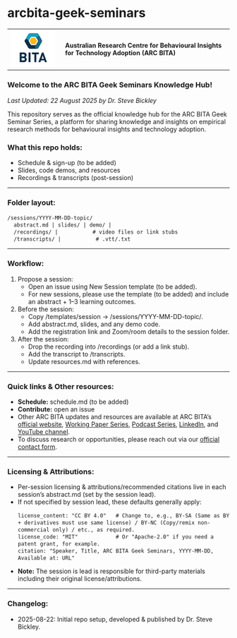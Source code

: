 # arcbita-geek-seminars

<table>
  <tr>
    <td width="110">
      <a href="https://arcbita.org/">
        <img src="./arcbita.png" alt="ARC BITA logo" width="100">
      </a>
    </td>
    <td>
      <strong>Australian Research Centre for Behavioural Insights for Technology Adoption (ARC BITA)</strong>
    </td>
  </tr>
</table>

### Welcome to the ARC BITA Geek Seminars Knowledge Hub!
_Last Updated: 22 August 2025 by Dr. Steve Bickley_

This repository serves as the official knowledge hub for the ARC BITA Geek Seminar Series, a platform for sharing knowledge and insights on empirical research methods for behavioural insights and technology adoption.

### What this repo holds:
* Schedule & sign-up (to be added)
* Slides, code demos, and resources
* Recordings & transcripts (post-session)

---

### Folder layout:
```
/sessions/YYYY-MM-DD-topic/
  abstract.md | slides/ | demo/ |
  /recordings/ |           # video files or link stubs
  /transcripts/ |           # .vtt/.txt
```

---

### Workflow:
1. Propose a session:
    * Open an issue using New Session template (to be added).
    * For new sessions, please use the template (to be added) and include an abstract + 1–3 learning outcomes.
2. Before the session:
    * Copy /templates/session → /sessions/YYYY-MM-DD-topic/.
    * Add abstract.md, slides, and any demo code.
    * Add the registration link and Zoom/room details to the session folder.
3. After the session:
    * Drop the recording into /recordings (or add a link stub).
    * Add the transcript to /transcripts.
    * Update resources.md with references.

---

### Quick links & Other resources:
* **Schedule:** schedule.md (to be added)
* **Contribute:** open an issue
* Other ARC BITA updates and resources are available at ARC BITA’s [official website](https://arcbita.org/), 
[Working Paper Series](https://arcbita.org/publications), 
[Podcast Series](https://arcbita.org/podcast-1), 
[LinkedIn](https://www.linkedin.com/company/arc-ittc-bita/), 
and [YouTube channel](https://www.youtube.com/@ARCBITA).
* To discuss research or opportunities, please reach out via our [official contact form](https://arcbita.org/contact).

---

### Licensing & Attributions:
* Per-session licensing & attributions/recommended citations live in each session’s abstract.md (set by the session lead).
* If not specified by session lead, these defaults generally apply:
  ```
  license_content: "CC BY 4.0"   # Change to, e.g., BY-SA (Same as BY + derivatives must use same license) / BY-NC (Copy/remix non-commercial only) / etc., as required.
  license_code: "MIT"            # Or "Apache-2.0" if you need a patent grant, for example.
  citation: "Speaker, Title, ARC BITA Geek Seminars, YYYY-MM-DD, Available at: URL"
  ```
* **Note:** The session is lead is responsible for third-party materials including their original license/attributions.

---

### Changelog:
* 2025-08-22: Initial repo setup, developed & published by Dr. Steve Bickley.